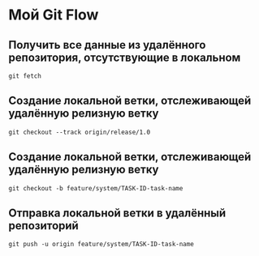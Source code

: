 # Мой Git Flow

## Получить все данные из удалённого репозитория, отсутствующие в локальном

```shell
git fetch
```

## Создание локальной ветки, отслеживающей удалённую релизную ветку

```shell
git checkout --track origin/release/1.0
```

## Создание локальной ветки, отслеживающей удалённую релизную ветку

```shell
git checkout -b feature/system/TASK-ID-task-name
```

## Отправка локальной ветки в удалённый репозиторий

```shell
git push -u origin feature/system/TASK-ID-task-name
```

